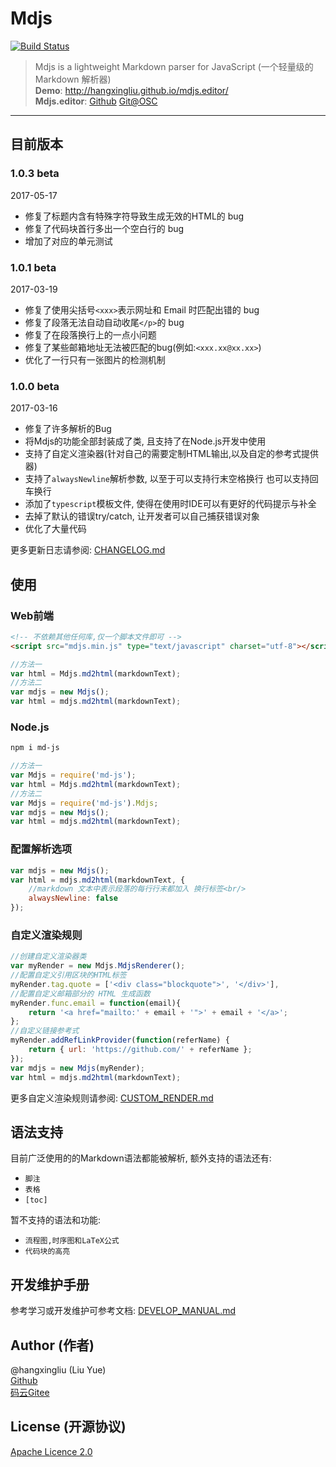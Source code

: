 # Mdjs

[![Build Status](https://travis-ci.org/hangxingliu/mdjs.svg?branch=master)](https://travis-ci.org/hangxingliu/mdjs)

> Mdjs is a lightweight Markdown parser for JavaScript
>  (一个轻量级的 Markdown 解析器)   
> **Demo**: <http://hangxingliu.github.io/mdjs.editor/>   
> **Mdjs.editor**: 
> [Github](https://github.com/hangxingliu/mdjs.editor)
> [Git@OSC](http://git.oschina.net/voyageliu/mdjs.editor)

---

## 目前版本

### 1.0.3 **beta**

2017-05-17

- 修复了标题内含有特殊字符导致生成无效的HTML的 bug
- 修复了代码块首行多出一个空白行的 bug
- 增加了对应的单元测试

### 1.0.1 **beta**

2017-03-19

- 修复了使用尖括号`<xxx>`表示网址和 Email 时匹配出错的 bug
- 修复了段落无法自动自动收尾`</p>`的 bug
- 修复了在段落换行上的一点小问题
- 修复了某些邮箱地址无法被匹配的bug(例如:`<xxx.xx@xx.xx>`)
- 优化了一行只有一张图片的检测机制

### 1.0.0 **beta**

2017-03-16

- 修复了许多解析的Bug
- 将Mdjs的功能全部封装成了类, 且支持了在Node.js开发中使用
- 支持了自定义渲染器(针对自己的需要定制HTML输出,以及自定的参考式提供器)
- 支持了`alwaysNewline`解析参数, 以至于可以支持行末空格换行 也可以支持回车换行
- 添加了`typescript`模板文件, 使得在使用时IDE可以有更好的代码提示与补全
- 去掉了默认的错误try/catch, 让开发者可以自己捕获错误对象
- 优化了大量代码

更多更新日志请参阅: [CHANGELOG.md](documents/CHANGELOG.md)

## 使用

### Web前端

``` html
<!-- 不依赖其他任何库,仅一个脚本文件即可 -->
<script src="mdjs.min.js" type="text/javascript" charset="utf-8"></script>
```

``` javascript
//方法一
var html = Mdjs.md2html(markdownText);
//方法二
var mdjs = new Mdjs();
var html = mdjs.md2html(markdownText);
```

### Node.js

``` bash
npm i md-js
```

``` javascript
//方法一
var Mdjs = require('md-js');
var html = Mdjs.md2html(markdownText);
//方法二
var Mdjs = require('md-js').Mdjs;
var mdjs = new Mdjs();
var html = mdjs.md2html(markdownText);
```

### 配置解析选项

``` javascript
var mdjs = new Mdjs();
var html = mdjs.md2html(markdownText, {
	//markdown 文本中表示段落的每行行末都加入 换行标签<br/>
	alwaysNewline: false
});
```

### 自定义渲染规则

``` javascript
//创建自定义渲染器类
var myRender = new Mdjs.MdjsRenderer();
//配置自定义引用区块的HTML标签
myRender.tag.quote = ['<div class="blockquote">', '</div>'],
//配置自定义邮箱部分的 HTML 生成函数
myRender.func.email = function(email){
	return '<a href="mailto:' + email + '">' + email + '</a>';
};
//自定义链接参考式
myRender.addRefLinkProvider(function(referName) {
	return { url: 'https://github.com/' + referName };
});
var mdjs = new Mdjs(myRender);
var html = mdjs.md2html(markdownText);
```

更多自定义渲染规则请参阅: [CUSTOM_RENDER.md](documents/CUSTOM_RENDER.md)


## 语法支持

目前广泛使用的的Markdown语法都能被解析,
额外支持的语法还有:

- `脚注`
- `表格`
- `[toc]`

暂不支持的语法和功能:

- `流程图,时序图和LaTeX公式`
- `代码块的高亮`

## 开发维护手册

参考学习或开发维护可参考文档:
[DEVELOP_MANUAL.md](documents/DEVELOP_MANUAL.md)

## Author (作者)

@hangxingliu (Liu Yue)   
[Github](https://github.com/hangxingliu)   
[码云Gitee](https://git.oschina.net/voyageliu)   

## License (开源协议)

[Apache Licence 2.0](LICENSE)
